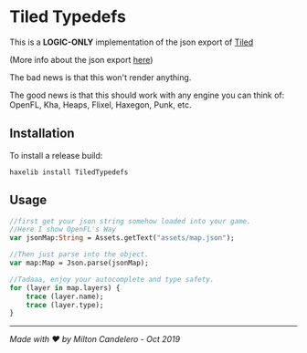 # Tiled Typedefs

This is a **LOGIC-ONLY** implementation of the json export of [Tiled](https://www.mapeditor.org/)

(More info about the json export [here](http://doc.mapeditor.org/en/latest/reference/json-map-format/))

The bad news is that this won't render anything.

The good news is that this should work with any engine you can think of: OpenFL, Kha, Heaps, Flixel, Haxegon, Punk, etc.


## Installation

To install a release build:

	haxelib install TiledTypedefs

## Usage

```haxe
//first get your json string somehow loaded into your game.
//Here I show OpenFL's Way
var jsonMap:String = Assets.getText("assets/map.json");

//Then just parse into the object.
var map:Map = Json.parse(jsonMap);

//Tadaaa, enjoy your autocomplete and type safety.
for (layer in map.layers) {
    trace (layer.name);
    trace (layer.type);
}
```

---

_Made with ♥ by Milton Candelero - Oct 2019_